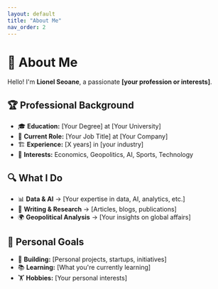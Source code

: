 ```yaml
---
layout: default
title: "About Me"
nav_order: 2
---
```


# 👋 About Me

Hello! I'm **Lionel Seoane**, a passionate **[your profession or interests]**.

## 🏆 Professional Background
- 🎓 **Education:** [Your Degree] at [Your University]
- 💼 **Current Role:** [Your Job Title] at [Your Company]
- 🏗 **Experience:** [X years] in [your industry]
- 🧠 **Interests:** Economics, Geopolitics, AI, Sports, Technology

## 🔍 What I Do
- 📊 **Data & AI** → [Your expertise in data, AI, analytics, etc.]
- 📖 **Writing & Research** → [Articles, blogs, publications]
- 🌍 **Geopolitical Analysis** → [Your insights on global affairs]

## 🎯 Personal Goals
- 🚀 **Building:** [Personal projects, startups, initiatives]
- 📚 **Learning:** [What you're currently learning]
- 🏋️ **Hobbies:** [Your personal interests]
